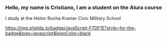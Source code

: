 ### Hello, my name is Cristiano, I am a student on the Alura course
I study at the Heitor Rocha Kramer Civic Military School

https://img.shields.io/badge/JavaScript-F7DF1E?style=for-the-badge&logo=javascript&logoColor=black
